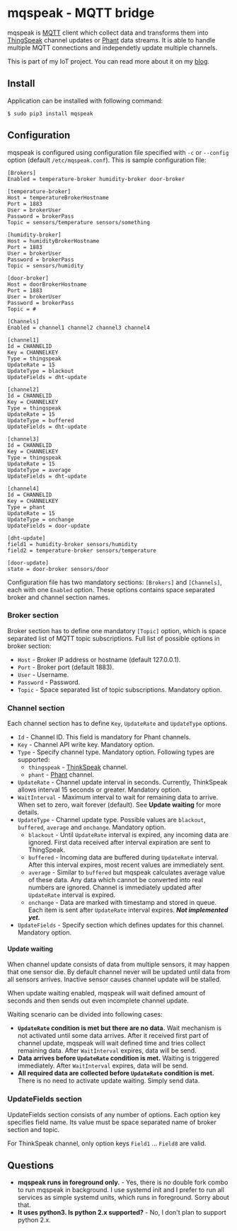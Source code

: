 # mqspeak - MQTT bridge

mqspeak is [MQTT](http://mqtt.org/) client which collect data and transforms
them into [ThingSpeak](https://thingspeak.com/) channel updates or [Phant](http://phant.io/)
data streams. It is able to handle multiple MQTT connections and independetly update
multiple channels.

This is part of my IoT project. You can
read more about it on my [blog](http://buben19.blogspot.com/).

## Install

Application can be installed with following command:

    $ sudo pip3 install mqspeak

## Configuration

mqspeak is configured using configuration file specified with `-c` or `--config`
option (default `/etc/mqspeak.conf`). This is sample configuration file:

    [Brokers]
    Enabled = temperature-broker humidity-broker door-broker

    [temperature-broker]
    Host = temperatureBrokerHostname
    Port = 1883
    User = brokerUser
    Password = brokerPass
    Topic = sensors/temperature sensors/something

    [humidity-broker]
    Host = humidityBrokerHostname
    Port = 1883
    User = brokerUser
    Password = brokerPass
    Topic = sensors/humidity

    [door-broker]
    Host = doorBrokerHostname
    Port = 1883
    User = brokerUser
    Password = brokerPass
    Topic = #

    [Channels]
    Enabled = channel1 channel2 channel3 channel4

    [channel1]
    Id = CHANNELID
    Key = CHANNELKEY
    Type = thingspeak
    UpdateRate = 15
    UpdateType = blackout
    UpdateFields = dht-update

    [channel2]
    Id = CHANNELID
    Key = CHANNELKEY
    Type = thingspeak
    UpdateRate = 15
    UpdateType = buffered
    UpdateFields = dht-update

    [channel3]
    Id = CHANNELID
    Key = CHANNELKEY
    Type = thingspeak
    UpdateRate = 15
    UpdateType = average
    UpdateFields = dht-update

    [channel4]
    Id = CHANNELID
    Key = CHANNELKEY
    Type = phant
    UpdateRate = 15
    UpdateType = onchange
    UpdateFields = door-update

    [dht-update]
    field1 = humidity-broker sensors/humidity
    field2 = temperature-broker sensors/temperature

    [door-update]
    state = door-broker sensors/door

Configuration file has two mandatory sections: `[Brokers]` and `[Channels]`, each with
one `Enabled` option. These options contains space separated broker and channel
section names.

### Broker section

Broker section has to define one mandatory `[Topic]` option, which is space separated
list of MQTT topic subscriptions. Full list of possible options in broker section:

 - `Host` - Broker IP address or hostname (default 127.0.0.1).
 - `Port` - Broker port (default 1883).
 - `User` - Username.
 - `Password` - Password.
 - `Topic` - Space separated list of topic subscriptions. Mandatory option.

### Channel section

Each channel section has to define `Key`, `UpdateRate` and `UpdateType` options.

 - `Id` - Channel ID. This field is mandatory for Phant channels.
 - `Key` - Channel API write key. Mandatory option.
 - `Type` - Specify channel type. Mandatory option. Following types are supported:
   - `thingspeak` - [ThinkSpeak](https://thingspeak.com/) channel.
   - `phant` - [Phant](http://phant.io/) channel.
 - `UpdateRate` - Channel update interval in seconds. Currently, ThinkSpeak allows
   interval 15 seconds or greater. Mandatory option.
 - `WaitInterval` - Maximum interval to wait for remaining data to arrive. When set to
    zero, wait forever (default). See **Update waiting** for more details.
 - `UpdateType` - Channel update type. Possible values are `blackout`, `buffered`,
   `average` and `onchange`. Mandatory option.
   - `blackout` - Until `UpdateRate` interval is expired, any incoming data are
     ignored. First data received after interval expiration are sent to ThingSpeak.
   - `buffered` - Incoming data are buffered during `UpdateRate` interval. After
     this interval expires, most recent values are immediately sent.
   - `average` - Similar to `buffered` but mqspeak calculates average value of these
     data. Any data which cannot be converted into real numbers are ignored. Channel
     is immediately updated after `UpdateRate` interval is expired.
   - `onchange` - Data are marked with timestamp and stored in queue. Each item is
     sent after `UpdateRate` interval expires. **_Not implemented yet._**
 - `UpdateFields` - Specify section which defines updates for this channel. Mandatory option.

#### Update waiting

When channel update consists of data from multiple sensors, it may happen that one
sensor die. By default channel never will be updated until data from all sensors arrives.
Inactive sensor causes channel update will be stalled.

When update waiting enabled, mqspeak will wait defined amount of seconds and then sends
out even incomplete channel update.

Waiting scenario can be divided into following cases:

 - **`UpdateRate` condition is met but there are no data.** Wait mechanism is not activated
    until some data arrives. After it received first part of channel update, mqspeak will wait
    defined time and tries collect remaining data. After `WaitInterval` expires,
    data will be send.
 - **Data arrives before `UpdateRate` condition is met.** Waiting is triggered immediately.
    After `WaitInterval` expires, data will be send.
 - **All required data are collected before `UpdateRate` condition is met.** There is no
    need to activate update waiting. Simply send data.

### UpdateFields section

UpdateFields section consists of any number of options. Each option key specifies
field name. Its value must be space separated name of broker section and topic.

For ThinkSpeak channel, only option keys `Field1` ... `Field8` are valid.

## Questions

 - **mqspeak runs in foreground only.** - Yes, there is no double fork combo to run
   mqspeak in background. I use systemd init and I prefer to run all services as simple
   systemd units, which runs in foreground. Sorry about that.
 - **It uses python3. Is python 2.x supported?** - No, I don't plan to support python 2.x.
